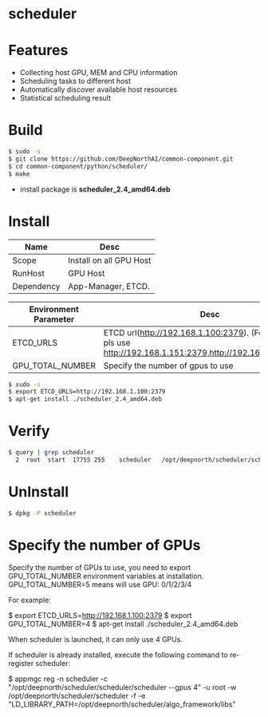 # scheduler

# Features

  - Collecting host GPU, MEM and CPU information
  - Scheduling tasks to different host
  - Automatically discover available host resources
  - Statistical scheduling result

# Build
```sh
$ sudo -s
$ git clone https://github.com/DeepNorthAI/common-component.git
$ cd common-component/python/scheduler/
$ make
```
  - install package is **scheduler_2.4_amd64.deb**

# Install

Name | Desc
---|---
Scope | Install on all GPU Host
RunHost | GPU Host
Dependency | App-Manager, ETCD.

Environment Parameter | Desc | Example
---|---|---
ETCD_URLS| ETCD url(http://192.168.1.100:2379). (For etcd cluster pls use http://192.168.1.151:2379,http://192.168.1.158:2379) | http://192.168.1.151:2379
GPU_TOTAL_NUMBER| Specify the number of gpus to use | 1

```sh
$ sudo -s
$ export ETCD_URLS=http://192.168.1.100:2379
$ apt-get install ./scheduler_2.4_amd64.deb
```

# Verify
```sh
$ query | grep scheduler
  2  root  start  17755 255    scheduler   /opt/deepnorth/scheduler/scheduler/scheduler
```

# UnInstall
```sh
$ dpkg -P scheduler
```


# Specify the number of GPUs
Specify the number of GPUs to use, you need to export GPU_TOTAL_NUMBER 
environment variables at installation. GPU_TOTAL_NUMBER=5 means will use GPU: 0/1/2/3/4

For example:

$ export ETCD_URLS=http://192.168.1.100:2379
$ export GPU_TOTAL_NUMBER=4
$ apt-get install ./scheduler_2.4_amd64.deb

When scheduler is launched, it can only use 4 GPUs.

If scheduler is already installed, execute the following command to re-register scheduler:

$ appmgc reg -n scheduler -c "/opt/deepnorth/scheduler/scheduler/scheduler --gpus 4" -u root -w /opt/deepnorth/scheduler/scheduler  -f -e "LD_LIBRARY_PATH=/opt/deepnorth/scheduler/algo_framework/libs"
